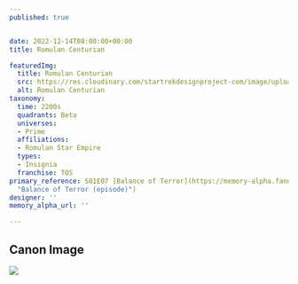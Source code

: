 ```yaml
---
published: true


date: 2022-12-14T08:00:00+00:00
title: Romulan Centurian

featuredImg:
  title: Romulan Centurian
  src: https://res.cloudinary.com/startrekdesignproject-com/image/upload/v1671076408/Romulan-Centurian.png
  alt: Romulan Centurian
taxonomy:
  time: 2200s
  quadrants: Beta
  universes:
  - Prime
  affiliations:
  - Romulan Star Empire
  types:
  - Insignia
  franchise: TOS
primary_reference: S01E07 [Balance of Terror](https://memory-alpha.fandom.com/wiki/Balance_of_Terror_(episode)
  "Balance of Terror (episode)")
designer: ''
memory_alpha_url: ''

---
```

## Canon Image

![](https://res.cloudinary.com/startrekdesignproject-com/image/upload/v1671076408/Romulan-Centurian_TOS-1x14-1.jpg)